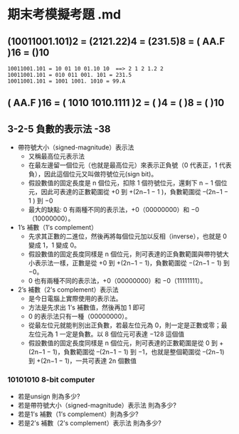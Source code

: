 # 期末考模擬考題 .md


## (10011001.101)2 = (2121.22)4 =  (231.5)8 =  ( AA.F   )16  = ()10
```
10011001.101 = 10 01 10 01.10 10  ==> 2 1 2 1.2 2
10011001.101 = 010 011 001. 101 = 231.5 
10011001.101 = 1001 1001. 1010 = 99.A

```

## ( AA.F )16 = ( 1010 1010.1111   )2 = (    )4 =  (    )8   = (    )10


## 3-2-5 負數的表示法   -38
- 帶符號大小（signed-magnitude）表示法
  - 又稱最高位元表示法
  - 在最左邊留一個位元（也就是最高位元）來表示正負號（0 代表正，1 代表負），因此這個位元又叫做符號位元(sign bit)。
  - 假設數值的固定長度是 n 個位元，扣除 1 個符號位元，還剩下 n − 1 個位元，因此可表達的正數範圍從 +0 到 +(2n−1 − 1 )，負數範圍從 –(2n−1 − 1 ) 到 −0
  - 最大的缺點: 0 有兩種不同的表示法，+0（00000000）和 −0 （10000000）。
- 1’s 補數（1’s complement）
  - 先求其正數的二進位，然後再將每個位元加以反相（inverse），也就是 0 變成 1，1 變成 0。
  - 假設數值的固定長度同樣是 n 個位元，則可表達的正負數範圍與帶符號大小表示法一樣，正數是從 +0 到 +(2n−1 − 1)，負數範圍從 −(2n−1 − 1) 到 −0。
  - 0 也有兩種不同的表示法，+0（00000000）和 −0（11111111）。
- 2’s 補數（2’s complement）表示法
  - 是今日電腦上實際使用的表示法。
  - 方法是先求出 1’s 補數值，然後再加 1 即可
  - 0 的表示法只有一種（00000000）。
  - 從最左位元就能判別出正負數，若最左位元為 0，則一定是正數或零；最左位元為 1 一定是負數。以 8 個位元可表達 −128 這個值
  - 假設數值的固定長度同樣是 n 個位元，則可表達的正數範圍是從 0 到 +(2n−1  − 1)，負數範圍從 –(2n−1 − 1) 到 −1，也就是整個範圍從 –(2n−1) 到 +(2n−1 − 1)，一共可表達 2n 個數值

### 10101010 8-bit computer
- 若是unsign 則為多少?
- 若是帶符號大小（signed-magnitude）表示法 則為多少?
- 若是1’s 補數（1’s complement）則為多少?
- 若是2’s 補數（2’s complement）表示法 則為多少? 


